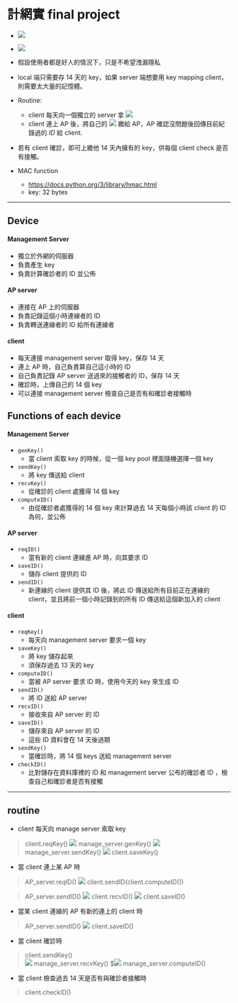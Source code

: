 # 計網實 final project
- ![](https://i.imgur.com/frUxmPz.png)
- ![](https://i.imgur.com/7tmwvLX.png)

- 假設使用者都是好人的情況下，只是不希望洩漏隱私
- local 端只需要存 14 天的 key，如果 server 端想要用 key mapping client，則需要太大量的記憶體。
- Routine:
    - client 每天向一個獨立的 server 拿 <img src="https://render.githubusercontent.com/render/math?math=k_i">
    - client 連上 AP 後，將自己的 <img src="https://render.githubusercontent.com/render/math?math=ID_{ij}"> 繳給 AP，AP 確認沒問題後回傳目前紀錄過的 $ID$ 給 client.
- 若有 client 確診，即可上繳他 14 天內擁有的 key，供每個 client check 是否有接觸。

- MAC function
    - https://docs.python.org/3/library/hmac.html
    - key: 32 bytes

---

## Device
#### Management Server
- 獨立於外網的伺服器
- 負責產生 key
- 負責計算確診者的 ID 並公佈

#### AP server
- 連接在 AP 上的伺服器
- 負責記錄這個小時連線者的 ID 
- 負責轉送連線者的 ID 給所有連線者

#### client
- 每天連接 management server 取得 key，保存 14 天
- 連上 AP 時，自己負責算自己這小時的 ID
- 自己負責記錄 AP server 送過來的接觸者的 ID，保存 14 天
- 確診時，上傳自己的 14 個 key
- 可以連接 management server 檢查自己是否有和確診者接觸時

## Functions of each device
#### Management Server
- `genKey()`
    - 當 client 索取 key 的時候，從一個 key pool 裡面隨機選擇一個 key 
- `sendKey()`
    - 將 key 傳送給 client
- `recvKey()`
    - 從確診的 client 處獲得 14 個 key
- `computeID()`
    - 由從確診者處獲得的 14 個 key 來計算過去 14 天每個小時該 client 的 ID 為何，並公佈

#### AP server
- `reqID()`
    - 當有新的 client 連線進 AP 時，向其要求 ID
- `saveID()`
    - 儲存 client 提供的 ID 
- `sendID()`
    - 新連線的 client 提供其 ID 後，將此 ID 傳送給所有目前正在連線的 client，並且將前一個小時記錄到的所有 ID 傳送給這個新加入的 client


#### client
- `reqKey()`
    - 每天向 management server 要求一個 key
- `saveKey()`
    - 將 key 儲存起來
    - 須保存過去 13 天的 key 
- `computeID()`
    - 當被 AP server 要求 ID 時，使用今天的 key 來生成 ID 
- `sendID()`
    - 將 ID 送給 AP server 
- `recvID()`
    - 接收來自 AP server 的 ID
- `saveID()`
    - 儲存來自 AP server 的 ID
    - 這些 ID 資料會在 14 天後過期
- `sendKey()`
    - 當確診時，將 14 個 keys 送給 management server
- `checkID()`
    - 比對儲存在資料庫裡的 ID 和 management server 公布的確診者 ID ，檢查自己和確診者是否有接觸

---

## routine
- client 每天向 manage server 索取 key
>client.reqKey() 
><img src="https://render.githubusercontent.com/render/math?math=\rightarrow"> manage_server.genKey()  <img src="https://render.githubusercontent.com/render/math?math=\rightarrow"> manage_server.sendKey() 
><img src="https://render.githubusercontent.com/render/math?math=\rightarrow"> client.saveKey()
- 當 client 連上某 AP 時
>AP_server.reqID() 
><img src="https://render.githubusercontent.com/render/math?math=\rightarrow"> client.sendID(client.computeID())

> AP_server.sendID() 
><img src="https://render.githubusercontent.com/render/math?math=\rightarrow"> client.recvID() <img src="https://render.githubusercontent.com/render/math?math=\rightarrow"> client.saveID()
>
- 當某 client 連線的 AP 有新的連上的 client 時
>AP_server.sendID() 
><img src="https://render.githubusercontent.com/render/math?math=\rightarrow"> client.saveID()
- 當 client 確診時
>client.sendKey()  
><img src="https://render.githubusercontent.com/render/math?math=\rightarrow"> manage_server.recvKey() $<img src="https://render.githubusercontent.com/render/math?math=\rightarrow"> manage_server.computeID()
- 當 client 檢查過去 14 天是否有與確診者接觸時
>client.checkID() 






